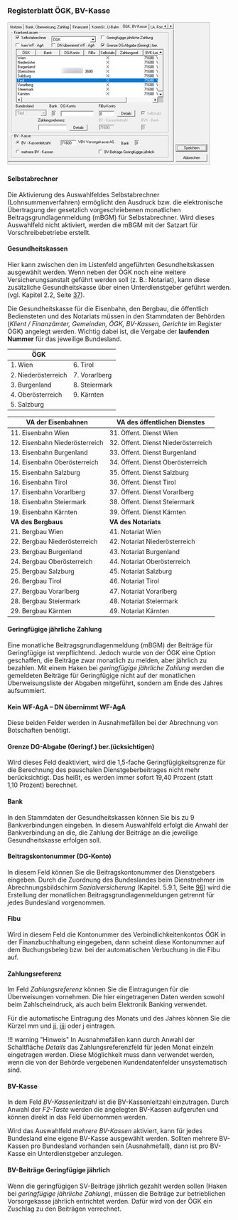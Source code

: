 ### Registerblatt ÖGK, BV-Kasse

![Image](<img/image26.png>)

#### **Selbstabrechner** 

Die Aktivierung des Auswahlfeldes Selbstabrechner (Lohnsummenverfahren) ermöglicht den Ausdruck bzw. die elektronische Übertragung der gesetzlich vorgeschriebenen monatlichen Beitragsgrundlagenmeldung (mBGM) für Selbstabrechner. Wird dieses Auswahlfeld nicht aktiviert, werden die mBGM mit der Satzart für Vorschreibebetriebe erstellt.

#### **Gesundheitskassen**

Hier kann zwischen den im Listenfeld angeführten Gesundheitskassen ausgewählt werden. Wenn neben der ÖGK noch eine weitere Versicherungsanstalt geführt werden soll (z. B.: Notariat), kann diese zusätzliche Gesundheitskasse über einen Unterdienstgeber geführt werden. (vgl. Kapitel 2.2, Seite [37](#unterdienstgeber-1)).

Die Gesundheitskasse für die Eisenbahn, den Bergbau, die öffentlich Bediensteten und des Notariats müssen in den Stammdaten der Behörden (*Klient / Finanzämter, Gemeinden, ÖGK, BV-Kassen, Gerichte* im Register ÖGK) angelegt werden. Wichtig dabei ist, die Vergabe der **laufenden Nummer** für das jeweilige Bundesland.

| **ÖGK**              |                |
| -------------------- | -------------- |
| 1\. Wien             | 6\. Tirol      |
| 2\. Niederösterreich | 7\. Vorarlberg |
| 3\. Burgenland       | 8\. Steiermark |
| 4\. Oberösterreich   | 9\. Kärnten    |
| 5\. Salzburg         |


| VA der Eisenbahnen              | VA des öffentlichen Dienstes         |
| ------------------------------- | ------------------------------------ |
| 11\. Eisenbahn Wien             | 31\. Öffent. Dienst Wien             |
| 12\. Eisenbahn Niederösterreich | 32\. Öffent. Dienst Niederösterreich |
| 13\. Eisenbahn Burgenland       | 33\. Öffent. Dienst Burgenland       |
| 14\. Eisenbahn Oberösterreich   | 34\. Öffent. Dienst Oberösterreich   |
| 15\. Eisenbahn Salzburg         | 35\. Öffent. Dienst Salzburg         |
| 16\. Eisenbahn Tirol            | 36\. Öffent. Dienst Tirol            |
| 17\. Eisenbahn Vorarlberg       | 37\. Öffent. Dienst Vorarlberg       |
| 18\. Eisenbahn Steiermark       | 38\. Öffent. Dienst Steiermark       |
| 19\. Eisenbahn Kärnten          | 39\. Öffent. Dienst Kärnten          |
| **VA des Bergbaus**             | **VA des Notariats**                 |
| 21\. Bergbau Wien               | 41\. Notariat Wien                   |
| 22\. Bergbau Niederösterreich   | 42\. Notariat Niederösterreich       |
| 23\. Bergbau Burgenland         | 43\. Notariat Burgenland             |
| 24\. Bergbau Oberösterreich     | 44\. Notariat Oberösterreich         |
| 25\. Bergbau Salzburg           | 45\. Notariat Salzburg               |
| 26\. Bergbau Tirol              | 46\. Notariat Tirol                  |
| 27\. Bergbau Vorarlberg         | 47\. Notariat Vorarlberg             |
| 28\. Bergbau Steiermark         | 48\. Notariat Steiermark             |
| 29\. Bergbau Kärnten            | 49\. Notariat Kärnten                |

#### **Geringfügige jährliche Zahlung**

Eine monatliche Beitragsgrundlagenmeldung (mBGM) der Beiträge für Geringfügige ist verpflichtend. Jedoch wurde von der ÖGK eine Option geschaffen, die Beiträge zwar monatlich zu melden, aber jährlich zu bezahlen. Mit einem Haken bei *geringfügige jährliche Zahlung* werden die gemeldeten Beiträge für Geringfügige nicht auf der monatlichen Überweisungsliste der Abgaben mitgeführt, sondern am Ende des Jahres aufsummiert.

#### **Kein WF-AgA – DN übernimmt WF-AgA**

Diese beiden Felder werden in Ausnahmefällen bei der Abrechnung von Botschaften benötigt.

#### **Grenze DG-Abgabe (Geringf.) ber.(ücksichtigen)**

Wird dieses Feld deaktiviert, wird die 1,5-fache Geringfügigkeitsgrenze für die Berechnung des pauschalen Dienstgeberbeitrages nicht mehr berücksichtigt. Das heißt, es werden immer sofort 19,40 Prozent (statt 1,10 Prozent) berechnet.

#### **Bank**

In den Stammdaten der Gesundheitskassen können Sie bis zu 9 Bankverbindungen eingeben. In diesem Auswahlfeld erfolgt die Anwahl der Bankverbindung an die, die Zahlung der Beiträge an die jeweilige Gesundheitskasse erfolgen soll.

#### **Beitragskontonummer (DG-Konto)**

In diesem Feld können Sie die Beitragskontonummer des Dienstgebers eingeben. Durch die Zuordnung des Bundeslandes beim Dienstnehmer im Abrechnungsbildschirm *Sozialversicherung* (Kapitel. 5.9.1, Seite [96](#beschreibung-der-eingabefelder-5)) wird die Erstellung der monatlichen Beitragsgrundlagenmeldungen getrennt für jedes Bundesland vorgenommen.

#### **Fibu**

Wird in diesem Feld die Kontonummer des Verbindlichkeitenkontos ÖGK in der Finanzbuchhaltung eingegeben, dann scheint diese Kontonummer auf dem Buchungsbeleg bzw. bei der automatischen Verbuchung in die Fibu auf.

#### **Zahlungsreferenz**

Im Feld *Zahlungsreferenz* können Sie die Eintragungen für die Überweisungen vornehmen. Die hier eingetragenen Daten werden sowohl beim Zahlscheindruck, als auch beim Elektronik Banking verwendet.

Für die automatische Eintragung des Monats und des Jahres können Sie die Kürzel mm und jj, jjjj oder j eintragen.

!!! warning "Hinweis"
    In Ausnahmefällen kann durch Anwahl der Schaltfläche *Details* das Zahlungsreferenzfeld für jeden Monat einzeln eingetragen werden. Diese Möglichkeit muss dann verwendet werden, wenn die von der Behörde vergebenen Kundendatenfelder unsystematisch sind.

#### **BV-Kasse**

In dem Feld *BV-Kassenleitzahl* ist die BV-Kassenleitzahl einzutragen. Durch Anwahl der *F2-Taste* werden die angelegten BV-Kassen aufgerufen und können direkt in das Feld übernommen werden.

Wird das Auswahlfeld *mehrere BV-Kassen* aktiviert, kann für jedes Bundesland eine eigene BV-Kasse ausgewählt werden. Sollten mehrere BV-Kassen pro Bundesland vorhanden sein (Ausnahmefall), dann ist pro BV-Kasse ein Unterdienstgeber anzulegen.

#### **BV-Beiträge Geringfügige jährlich**

Wenn die geringfügigen SV-Beiträge jährlich gezahlt werden sollen (Haken bei *geringfügige jährliche Zahlung*), müssen die Beiträge zur betrieblichen Vorsorgekasse jährlich entrichtet werden. Dafür wird von der ÖGK ein Zuschlag zu den Beiträgen verrechnet.
